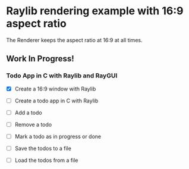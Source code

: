 # Raylib rendering example with 16:9 aspect ratio

The Renderer keeps the aspect ratio at 16:9 at all times.


## Work In Progress!
### Todo App in C with Raylib and RayGUI

- [x] Create a 16:9 window with Raylib
- [ ] Create a todo app in C with Raylib
- [ ] Add a todo
- [ ] Remove a todo
- [ ] Mark a todo as in progress or done
- [ ] Save the todos to a file
- [ ] Load the todos from a file



